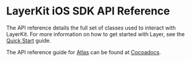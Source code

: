 # LayerKit iOS SDK API Reference
The API reference details the full set of classes used to interact with LayerKit. For more information on how to get started with Layer, see the [Quick Start](/docs/ios/quick-start) guide.  

The API reference guide for [Atlas](http://atlas.layer.com) can be found at [Cocoadocs](http://cocoadocs.org/docsets/Atlas/).

